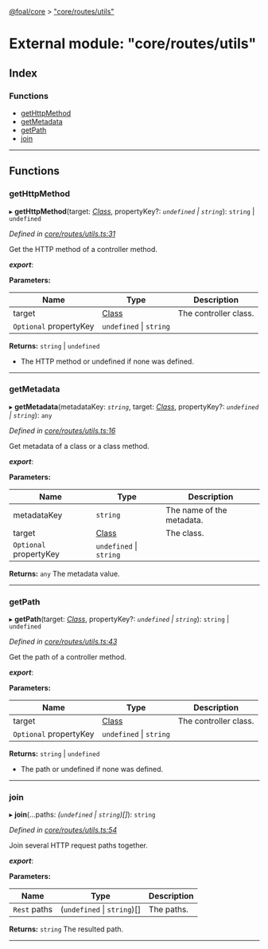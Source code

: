 [@foal/core](../README.md) > ["core/routes/utils"](../modules/_core_routes_utils_.md)

# External module: "core/routes/utils"

## Index

### Functions

* [getHttpMethod](_core_routes_utils_.md#gethttpmethod)
* [getMetadata](_core_routes_utils_.md#getmetadata)
* [getPath](_core_routes_utils_.md#getpath)
* [join](_core_routes_utils_.md#join)

---

## Functions

<a id="gethttpmethod"></a>

###  getHttpMethod

▸ **getHttpMethod**(target: *[Class](_core_class_interface_.md#class)*, propertyKey?: *`undefined` \| `string`*): `string` \| `undefined`

*Defined in [core/routes/utils.ts:31](https://github.com/FoalTS/foal/blob/07f00115/packages/core/src/core/routes/utils.ts#L31)*

Get the HTTP method of a controller method.

*__export__*: 

**Parameters:**

| Name | Type | Description |
| ------ | ------ | ------ |
| target | [Class](_core_class_interface_.md#class) |  The controller class. |
| `Optional` propertyKey | `undefined` \| `string` |

**Returns:** `string` \| `undefined`
- The HTTP method or undefined if none was defined.

___
<a id="getmetadata"></a>

###  getMetadata

▸ **getMetadata**(metadataKey: *`string`*, target: *[Class](_core_class_interface_.md#class)*, propertyKey?: *`undefined` \| `string`*): `any`

*Defined in [core/routes/utils.ts:16](https://github.com/FoalTS/foal/blob/07f00115/packages/core/src/core/routes/utils.ts#L16)*

Get metadata of a class or a class method.

*__export__*: 

**Parameters:**

| Name | Type | Description |
| ------ | ------ | ------ |
| metadataKey | `string` |  The name of the metadata. |
| target | [Class](_core_class_interface_.md#class) |  The class. |
| `Optional` propertyKey | `undefined` \| `string` |

**Returns:** `any`
The metadata value.

___
<a id="getpath"></a>

###  getPath

▸ **getPath**(target: *[Class](_core_class_interface_.md#class)*, propertyKey?: *`undefined` \| `string`*): `string` \| `undefined`

*Defined in [core/routes/utils.ts:43](https://github.com/FoalTS/foal/blob/07f00115/packages/core/src/core/routes/utils.ts#L43)*

Get the path of a controller method.

*__export__*: 

**Parameters:**

| Name | Type | Description |
| ------ | ------ | ------ |
| target | [Class](_core_class_interface_.md#class) |  The controller class. |
| `Optional` propertyKey | `undefined` \| `string` |

**Returns:** `string` \| `undefined`
- The path or undefined if none was defined.

___
<a id="join"></a>

###  join

▸ **join**(...paths: *(`undefined` \| `string`)[]*): `string`

*Defined in [core/routes/utils.ts:54](https://github.com/FoalTS/foal/blob/07f00115/packages/core/src/core/routes/utils.ts#L54)*

Join several HTTP request paths together.

*__export__*: 

**Parameters:**

| Name | Type | Description |
| ------ | ------ | ------ |
| `Rest` paths | (`undefined` \| `string`)[] |  The paths. |

**Returns:** `string`
The resulted path.

___

